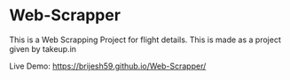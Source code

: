 # Web-Scrapper
This is a Web Scrapping Project for flight details.
This is made as a project given by takeup.in

Live Demo: https://brijesh59.github.io/Web-Scrapper/
